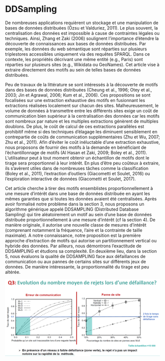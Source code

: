 # DDSampling

De nombreuses applications requièrent un stockage et une manipulation de bases de données distribuées (Özsu et Valduriez, 2011). Le plus souvent, la centralisation des données est impossible à cause de contraintes légales ou techniques. Ainsi, Zhang et Zaki (2006) soulignent
l’importance d’étendre la découverte de connaissances aux bases de données distribuées. Par exemple, les données du web sémantique sont réparties sur plusieurs triplestores accessibles uniquement via des requêtes SPARQL. Dans ce contexte, les propriétés décrivant une même
entité (e.g., Paris) sont réparties sur plusieurs sites (e.g., Wikidata ou GeoNames). Cet article vise à extraire directement des motifs au sein de telles bases de données distribuées. 

  Peu de travaux de la littérature se sont intéressés à la découverte de motifs dans des bases de données distribuées (Cheung et al., 1996; Otey et al., 2003; Jin et Agrawal, 2006; Kum et al., 2006). Ces propositions se sont focalisées sur une extraction exhaustive des motifs en fusionnant les extractions réalisées localement sur chacun des sites. Malheureusement, le volume de données à transmettre entre les différents sites exige un coût de communication bien supérieur
à la centralisation des données car les motifs sont nombreux par nature et les multiples extractions génèrent de multiples doublons. De plus, le coût de calcul de ces extractions parallèles est prohibitif même si des techniques d’élagage les diminuent sensiblement en contrepartie de coûts de communication supplémentaires (Zhu et Wu, 2007; Zhu et al., 2011). Afin d’éviter le coût inéluctable d’une extraction exhaustive, nous proposons de fournir des motifs à la demande en bénéficiant de l’échantillonnage de motifs (Al Hasan et Zaki, 2009; Boley et al., 2011). L’utilisateur peut à tout moment obtenir un échantillon de motifs dont le tirage sera proportionnel à leur intérêt. En plus d’être peu coûteux à extraire, ils s’avèrent utiles dans de nombreuses tâches comme la classification (Boley et al., 2011), l’extraction d’outliers (Giacometti et Soulet, 2016) ou l’exploration interactive de données (Giacometti et Soulet, 2017).

Cet article cherche à tirer des motifs ensemblistes proportionnellement à une mesure d’intérêt dans une base de données distribuée en ayant les mêmes garanties que si toutes les données avaient été centralisées. Après avoir formalisé notre problème dans la section 3, nous proposons un algorithme générique appelé DDSAMPLING (Distributed Database Sampling) qui tire aléatoirement un motif au sein d’une base de données distribuée proportionnellement à une mesure d’intérêt (cf la section 4). De manière originale, il autorise une nouvelle classe de
mesures d’intérêt (comprenant notamment la fréquence, l’aire et la contrainte de taille maximale). A notre connaissance, notre proposition est la première approche d’extraction de motifs qui autorise un partitionnement vertical ou hybride des données. Par ailleurs, nous démontrons l’exactitude de DDSAMPLING et étudions sa complexité. En deuxième lieu, dans la section 5, nous évaluons la qualité de DDSAMPLING face aux défaillances de communication ou aux pannes de certains sites sur différents jeux de données. De manière intéressante, la proportionnalité du tirage est peu altérée.


![Alt text](https://github.com/DDSampling/DDSampling/blob/master/Dataset%20no%20splited/TRejet1.PNG?raw=true "Title")
